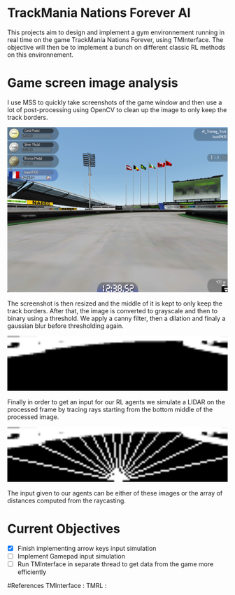 # TrackMania Nations Forever AI

This projects aim to design and implement a gym environnement running in real time on the game TrackMania Nations Forever, using TMInterface. The objective will then be to implement a bunch on different classic RL methods on this environnement.

# Game screen image analysis

I use MSS to quickly take screenshots of the game window and then use a lot of post-processing using OpenCV to clean up the image to only keep the track borders.

<img src="assets/frame_1.png" width="512">

The screenshot is then resized and the middle of it is kept to only keep the track borders. After that, the image is converted to grayscale and then to binary using a threshold. We apply a canny filter, then a dilation and finaly a gaussian blur before thresholding again.

<img src="assets/processed_1.png" width="512">

Finally in order to get an input for our RL agents we simulate a LIDAR on the processed frame by tracing rays starting from the bottom middle of the processed image.

<img src="assets/raytrace_1.png" width="512">

The input given to our agents can be either of these images or the array of distances computed from the raycasting.

# Current Objectives

- [x] Finish implementing arrow keys input simulation
- [ ] Implement Gamepad input simulation
- [ ] Run TMInterface in separate thread to get data from the game more efficiently

#References
TMInterface :
TMRL :
